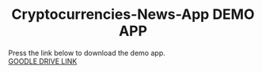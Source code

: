 <h1 align="center">
Cryptocurrencies-News-App DEMO APP
</h1>

Press the link below to download the demo app. </br>
<a href="https://drive.google.com/file/d/1OZsANrt97BtVr5btxXWiI66px-x42VVi/view?usp=sharing">GOODLE DRIVE LINK
  </a>

